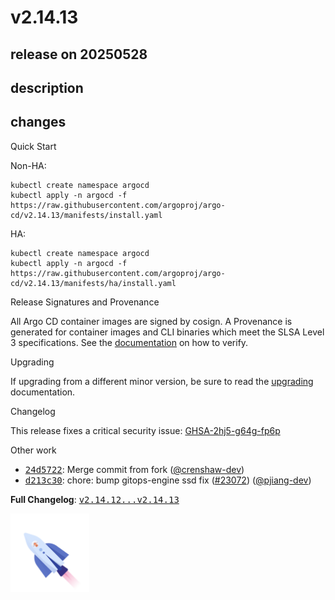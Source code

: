 # v2.14.13

## release on 20250528
## description
## changes
Quick Start

Non-HA:

    kubectl create namespace argocd
    kubectl apply -n argocd -f https://raw.githubusercontent.com/argoproj/argo-cd/v2.14.13/manifests/install.yaml

HA:

    kubectl create namespace argocd
    kubectl apply -n argocd -f https://raw.githubusercontent.com/argoproj/argo-cd/v2.14.13/manifests/ha/install.yaml

Release Signatures and Provenance

All Argo CD container images are signed by cosign. A Provenance is generated for container images and CLI binaries which meet the SLSA Level 3 specifications. See the <a href="https://argo-cd.readthedocs.io/en/stable/operator-manual/signed-release-assets" rel="nofollow">documentation</a> on how to verify.

Upgrading

If upgrading from a different minor version, be sure to read the <a href="https://argo-cd.readthedocs.io/en/stable/operator-manual/upgrading/overview/" rel="nofollow">upgrading</a> documentation.

Changelog

This release fixes a critical security issue: <a title="GHSA-2hj5-g64g-fp6p" data-hovercard-type="advisory" data-hovercard-url="/advisories/GHSA-2hj5-g64g-fp6p/hovercard" href="https://github.com/advisories/GHSA-2hj5-g64g-fp6p">GHSA-2hj5-g64g-fp6p</a>

Other work

* <a class="commit-link" data-hovercard-type="commit" data-hovercard-url="https://github.com/argoproj/argo-cd/commit/24d57220ca4b82a6a882174731930caae586e734/hovercard" href="https://github.com/argoproj/argo-cd/commit/24d57220ca4b82a6a882174731930caae586e734"><tt>24d5722</tt></a>: Merge commit from fork (<a class="user-mention notranslate" data-hovercard-type="user" data-hovercard-url="/users/crenshaw-dev/hovercard" data-octo-click="hovercard-link-click" data-octo-dimensions="link_type:self" href="https://github.com/crenshaw-dev">@crenshaw-dev</a>)
* <a class="commit-link" data-hovercard-type="commit" data-hovercard-url="https://github.com/argoproj/argo-cd/commit/d213c305e410ae4d66f14980a2fca68046d5287c/hovercard" href="https://github.com/argoproj/argo-cd/commit/d213c305e410ae4d66f14980a2fca68046d5287c"><tt>d213c30</tt></a>: chore: bump gitops-engine ssd fix (<a class="issue-link js-issue-link" data-error-text="Failed to load title" data-id="3078505520" data-permission-text="Title is private" data-url="https://github.com/argoproj/argo-cd/issues/23072" data-hovercard-type="pull_request" data-hovercard-url="/argoproj/argo-cd/pull/23072/hovercard" href="https://github.com/argoproj/argo-cd/pull/23072">#23072</a>) (<a class="user-mention notranslate" data-hovercard-type="user" data-hovercard-url="/users/pjiang-dev/hovercard" data-octo-click="hovercard-link-click" data-octo-dimensions="link_type:self" href="https://github.com/pjiang-dev">@pjiang-dev</a>)

<strong>Full Changelog</strong>: <a class="commit-link" href="https://github.com/argoproj/argo-cd/compare/v2.14.12...v2.14.13"><tt>v2.14.12...v2.14.13</tt></a>

<a href="https://argoproj.github.io/cd/" rel="nofollow"><img src="https://raw.githubusercontent.com/argoproj/argo-site/master/content/pages/cd/gitops-cd.png" width="25%" style="max-width: 100%;"></a>

